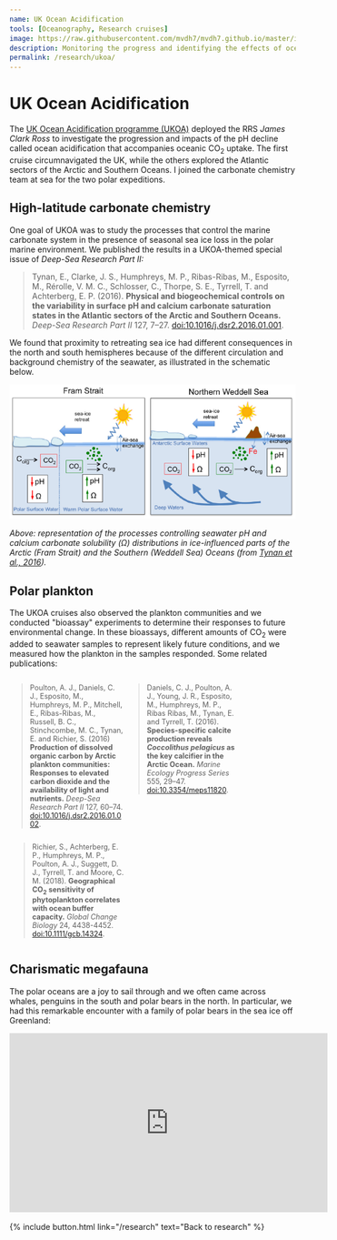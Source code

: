 ```yaml
---
name: UK Ocean Acidification
tools: [Oceanography, Research cruises]
image: https://raw.githubusercontent.com/mvdh7/mvdh7.github.io/master/images/ukoa/jr274sgeorgia.jpg
description: Monitoring the progress and identifying the effects of ocean acidification in sensitive polar regions.
permalink: /research/ukoa/
---
```


# UK Ocean Acidification

The [UK Ocean Acidification programme (UKOA)](https://www.oceanacidification.org.uk) deployed the RRS *James Clark Ross* to investigate the progression and impacts of the pH decline called ocean acidification that accompanies oceanic CO<sub>2</sub> uptake. The first cruise circumnavigated the UK, while the others explored the Atlantic sectors of the Arctic and Southern Oceans. I joined the carbonate chemistry team at sea for the two polar expeditions.

## High-latitude carbonate chemistry

One goal of UKOA was to study the processes that control the marine carbonate system in the presence of seasonal sea ice loss in the polar marine environment. We published the results in a UKOA-themed special issue of *Deep-Sea Research Part II:*

> Tynan, E., Clarke, J. S., Humphreys, M. P., Ribas-Ribas, M., Esposito, M., Rérolle, V. M. C., Schlosser, C., Thorpe, S. E., Tyrrell, T. and Achterberg, E. P. (2016). **Physical and biogeochemical controls on the variability in surface pH and calcium carbonate saturation states in the Atlantic sectors of the Arctic and Southern Oceans.** *Deep-Sea Research Part II* 127, 7–27. <a href="https://doi.org/10.1016/j.dsr2.2016.01.001">doi:10.1016/j.dsr2.2016.01.001</a>.

We found that proximity to retreating sea ice had different consequences in the north and south hemispheres because of the different circulation and background chemistry of the seawater, as illustrated in the schematic below.

<p class="text-center"><img src="https://raw.githubusercontent.com/mvdh7/mvdh7.github.io/master/images/ukoa/tynan-fig13.PNG" /></p>

<p class="text-center"><i>Above: representation of the processes controlling seawater pH and calcium carbonate solubility (Ω) distributions in ice-influenced parts of the Arctic (Fram Strait) and the Southern (Weddell Sea) Oceans (from <a href="https://doi.org/10.1016/j.dsr2.2016.01.001">Tynan et al., 2016</a>).</i></p>

## Polar plankton

The UKOA cruises also observed the plankton communities and we conducted "bioassay" experiments to determine their responses to future environmental change. In these bioassays, different amounts of CO<sub>2</sub> were added to seawater samples to represent likely future conditions, and we measured how the plankton in the samples responded. Some related publications:

<div style="display:flex; font-size:90%; flex-wrap:wrap">

<div style="padding-right:0.8%; width:33%; min-width:200px"><blockquote>
Poulton, A. J., Daniels, C. J., Esposito, M., Humphreys, M. P., Mitchell, E., Ribas-Ribas, M., Russell, B. C., Stinchcombe, M. C., Tynan, E. and Richier, S. (2016) <strong>Production of dissolved organic carbon by Arctic plankton communities: Responses to elevated carbon dioxide and the availability of light and nutrients.</strong> <em>Deep-Sea Research Part II</em> 127, 60–74. <a href="https://doi.org/10.1016/j.dsr2.2016.01.002">doi:10.1016/j.dsr2.2016.01.002</a>.
</blockquote></div>

<div style="padding-right:0.4%; padding-left:0.4%; width:33%; min-width:200px"><blockquote>
Daniels, C. J., Poulton, A. J., Young, J. R., Esposito, M., Humphreys, M. P., Ribas Ribas, M., Tynan, E. and Tyrrell, T. (2016). <strong>Species-specific calcite production reveals <i>Coccolithus pelagicus</i> as the key calcifier in the Arctic Ocean.</strong> <em>Marine Ecology Progress Series</em> 555, 29–47. <a href="https://doi.org/10.3354/meps11820">doi:10.3354/meps11820</a>.
</blockquote></div>

<div style="padding-left:0.8%; width:33%; min-width:200px"><blockquote>
Richier, S., Achterberg, E. P., Humphreys, M. P., Poulton, A. J., Suggett, D. J., Tyrrell, T. and Moore, C. M. (2018). <strong>Geographical CO<sub>2</sub> sensitivity of phytoplankton correlates with ocean buffer capacity.</strong> <em>Global Change Biology</em> 24, 4438-4452. <a href="https://doi.org/10.1111/gcb.14324">doi:10.1111/gcb.14324</a>.
</blockquote></div>

</div>

## Charismatic megafauna

The polar oceans are a joy to sail through and we often came across whales, penguins in the south and polar bears in the north. In particular, we had this remarkable encounter with a family of polar bears in the sea ice off Greenland:

<p class="text-center">
<iframe width="560" height="315" src="https://www.youtube.com/embed/iYg5wyR3Tj0" frameborder="0" allow="accelerometer; autoplay; encrypted-media; gyroscope; picture-in-picture" allowfullscreen></iframe>
</p>

<p class="text-center">{% include button.html link="/research" text="Back to research" %}</p>
